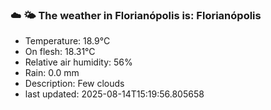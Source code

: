### ☁️ 🌤️  The weather in Florianópolis is: Florianópolis

- Temperature: 18.9°C
- On flesh: 18.31°C
- Relative air humidity: 56%
- Rain: 0.0 mm
- Description: Few clouds
- last updated: 2025-08-14T15:19:56.805658
